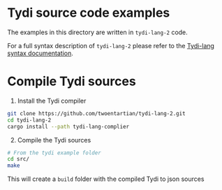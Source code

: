 # Tydi source code examples
The examples in this directory are written in `tydi-lang-2` code.

For a full syntax description of `tydi-lang-2` please refer to the [Tydi-lang syntax documentation](https://github.com/twoentartian/tydi-lang-2/blob/main/tydi-lang2-syntax.md).

# Compile Tydi sources
1. Install the Tydi compiler
```bash
git clone https://github.com/twoentartian/tydi-lang-2.git
cd tydi-lang-2
cargo install --path tydi-lang-complier
```

2. Compile the Tydi sources
```bash
# From the tydi example folder
cd src/
make 
```
This will create a `build` folder with the compiled Tydi to json sources 